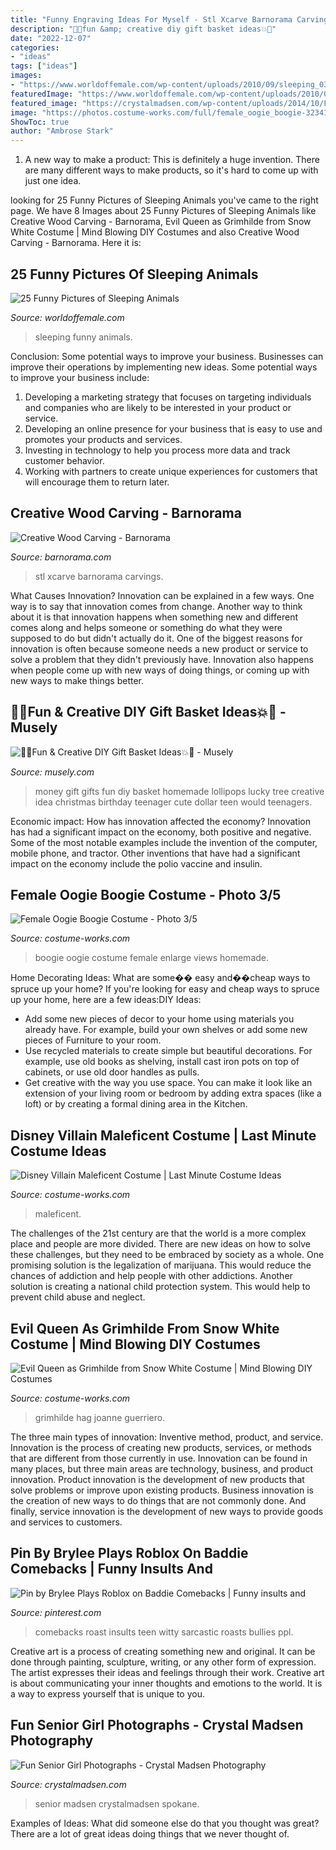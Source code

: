 ```yaml
---
title: "Funny Engraving Ideas For Myself - Stl Xcarve Barnorama Carvings"
description: "🎉💥fun &amp; creative diy gift basket ideas💥🎉"
date: "2022-12-07"
categories:
- "ideas"
tags: ["ideas"]
images:
- "https://www.worldoffemale.com/wp-content/uploads/2010/09/sleeping_03.jpg"
featuredImage: "https://www.worldoffemale.com/wp-content/uploads/2010/09/sleeping_03.jpg"
featured_image: "https://crystalmadsen.com/wp-content/uploads/2014/10/Fun-Spokane-Senior-Girl-Photos-013.jpg"
image: "https://photos.costume-works.com/full/female_oogie_boogie-32341-2.jpg"
ShowToc: true
author: "Ambrose Stark"
---
```



1. A new way to make a product: This is definitely a huge invention. There are many different ways to make products, so it's hard to come up with just one idea.

	

		
looking for 25 Funny Pictures of Sleeping Animals you've came to the right page. We have 8 Images about 25 Funny Pictures of Sleeping Animals like Creative Wood Carving - Barnorama, Evil Queen as Grimhilde from Snow White Costume | Mind Blowing DIY Costumes and also Creative Wood Carving - Barnorama. Here it is:
		
    
## 25 Funny Pictures Of Sleeping Animals

<img loading=lazy src="https://www.worldoffemale.com/wp-content/uploads/2010/09/sleeping_03.jpg" onerror="this.onerror=null;this.src='https://tse1.mm.bing.net/th?id=OIP._j5CDeI6uaBp0mb-_UgwhgHaFj&amp;pid=15.1';" alt="25 Funny Pictures of Sleeping Animals">

_Source: worldoffemale.com_

>sleeping funny animals. 

	

Conclusion: Some potential ways to improve your business.
Businesses can improve their operations by implementing new ideas. Some potential ways to improve your business include:
1. Developing a marketing strategy that focuses on targeting individuals and companies who are likely to be interested in your product or service.
2. Developing an online presence for your business that is easy to use and promotes your products and services.
3. Investing in technology to help you process more data and track customer behavior.
4. Working with partners to create unique experiences for customers that will encourage them to return later.

    
## Creative Wood Carving - Barnorama

<img loading=lazy src="https://www.barnorama.com/wp-content/images/2011/02/m31/03.jpg" onerror="this.onerror=null;this.src='https://tse3.mm.bing.net/th?id=OIP.sMWOf8pFX93jB40boeNraAHaFj&amp;pid=15.1';" alt="Creative Wood Carving - Barnorama">

_Source: barnorama.com_

>stl xcarve barnorama carvings. 

	

What Causes Innovation?
Innovation can be explained in a few ways. One way is to say that innovation comes from change. Another way to think about it is that innovation happens when something new and different comes along and helps someone or something do what they were supposed to do but didn't actually do it. 
One of the biggest reasons for innovation is often because someone needs a new product or service to solve a problem that they didn't previously have. Innovation also happens when people come up with new ways of doing things, or coming up with new ways to make things better.

    
## 🎉💥Fun &amp; Creative DIY Gift Basket Ideas💥🎉 - Musely

<img loading=lazy src="https://media.musely.com/u/75076b1a-3add-4a8a-8b0f-34bcb922a31f.jpg" onerror="this.onerror=null;this.src='https://tse1.mm.bing.net/th?id=OIP.eDWuXRKqqy19hadGwV6WlQHaLI&amp;pid=15.1';" alt="🎉💥Fun &amp; Creative DIY Gift Basket Ideas💥🎉 - Musely">

_Source: musely.com_

>money gift gifts fun diy basket homemade lollipops lucky tree creative idea christmas birthday teenager cute dollar teen would teenagers. 

	

Economic impact: How has innovation affected the economy?
Innovation has had a significant impact on the economy, both positive and negative. Some of the most notable examples include the invention of the computer, mobile phone, and tractor. Other inventions that have had a significant impact on the economy include the polio vaccine and insulin.

    
## Female Oogie Boogie Costume - Photo 3/5

<img loading=lazy src="https://photos.costume-works.com/full/female_oogie_boogie-32341-2.jpg" onerror="this.onerror=null;this.src='https://tse3.mm.bing.net/th?id=OIP.SRPKv9ZbIqZjppN6DjdcAQHaJ3&amp;pid=15.1';" alt="Female Oogie Boogie Costume - Photo 3/5">

_Source: costume-works.com_

>boogie oogie costume female enlarge views homemade. 

	

Home Decorating Ideas: What are some�� easy and��cheap ways to spruce up your home?
If you're looking for easy and cheap ways to spruce up your home, here are a few ideas:DIY Ideas: 
- Add some new pieces of decor to your home using materials you already have. For example, build your own shelves or add some new pieces of Furniture to your room. 
- Use recycled materials to create simple but beautiful decorations. For example, use old books as shelving, install cast iron pots on top of cabinets, or use old door handles as pulls. 
- Get creative with the way you use space. You can make it look like an extension of your living room or bedroom by adding extra spaces (like a loft) or by creating a formal dining area in the Kitchen.

    
## Disney Villain Maleficent Costume | Last Minute Costume Ideas

<img loading=lazy src="https://photos.costume-works.com/full/maleficent206.jpg" onerror="this.onerror=null;this.src='https://tse1.mm.bing.net/th?id=OIP.7UjfFhh9owxmGZPNwo7G9gHaMp&amp;pid=15.1';" alt="Disney Villain Maleficent Costume | Last Minute Costume Ideas">

_Source: costume-works.com_

>maleficent. 

	

The challenges of the 21st century are that the world is a more complex place and people are more divided. There are new ideas on how to solve these challenges, but they need to be embraced by society as a whole. One promising solution is the legalization of marijuana. This would reduce the chances of addiction and help people with other addictions. Another solution is creating a national child protection system. This would help to prevent child abuse and neglect.

    
## Evil Queen As Grimhilde From Snow White Costume | Mind Blowing DIY Costumes

<img loading=lazy src="https://photos.costume-works.com/full/evil_queen_as_grimhilde_from_snow_white.jpg" onerror="this.onerror=null;this.src='https://tse2.mm.bing.net/th?id=OIP.N0YEGnXl2jUNt82twDWj1AHaJ3&amp;pid=15.1';" alt="Evil Queen as Grimhilde from Snow White Costume | Mind Blowing DIY Costumes">

_Source: costume-works.com_

>grimhilde hag joanne guerriero. 

	

The three main types of innovation: Inventive method, product, and service.
Innovation is the process of creating new products, services, or methods that are different from those currently in use. Innovation can be found in many places, but three main areas are technology, business, and product innovation. 
Product innovation is the development of new products that solve problems or improve upon existing products. Business innovation is the creation of new ways to do things that are not commonly done. And finally, service innovation is the development of new ways to provide goods and services to customers.

    
## Pin By Brylee Plays Roblox On Baddie Comebacks | Funny Insults And

<img loading=lazy src="https://i.pinimg.com/736x/b4/dc/7b/b4dc7bfe3dd1a8a8def3f0ebe0732b5d.jpg" onerror="this.onerror=null;this.src='https://tse3.mm.bing.net/th?id=OIP.BffqIksh_FELxzxmh9qB5gHaNK&amp;pid=15.1';" alt="Pin by Brylee Plays Roblox on Baddie Comebacks | Funny insults and">

_Source: pinterest.com_

>comebacks roast insults teen witty sarcastic roasts bullies ppl. 

	

Creative art is a process of creating something new and original. It can be done through painting, sculpture, writing, or any other form of expression. The artist expresses their ideas and feelings through their work. Creative art is about communicating your inner thoughts and emotions to the world. It is a way to express yourself that is unique to you.

    
## Fun Senior Girl Photographs - Crystal Madsen Photography

<img loading=lazy src="https://crystalmadsen.com/wp-content/uploads/2014/10/Fun-Spokane-Senior-Girl-Photos-013.jpg" onerror="this.onerror=null;this.src='https://tse1.mm.bing.net/th?id=OIP.Y-UL3f9RSIDLE0lzUIDUGAHaLG&amp;pid=15.1';" alt="Fun Senior Girl Photographs - Crystal Madsen Photography">

_Source: crystalmadsen.com_

>senior madsen crystalmadsen spokane. 

	

Examples of Ideas: What did someone else do that you thought was great?
There are a lot of great ideas doing things that we never thought of.

